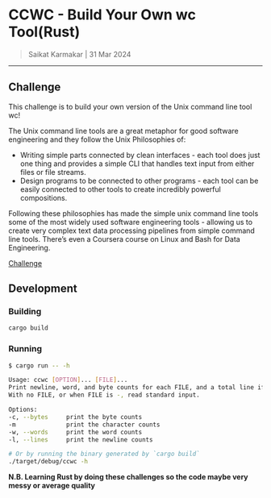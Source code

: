 # CCWC - Build Your Own wc Tool(Rust)

> Saikat Karmakar | 31 Mar 2024

---

## Challenge

This challenge is to build your own version of the Unix command line tool wc!

The Unix command line tools are a great metaphor for good software engineering and they follow the Unix Philosophies of:

- Writing simple parts connected by clean interfaces - each tool does just one thing and provides a simple CLI that handles text input from either files or file streams.
- Design programs to be connected to other programs - each tool can be easily connected to other tools to create incredibly powerful compositions.

Following these philosophies has made the simple unix command line tools some of the most widely used software engineering tools - allowing us to create very complex text data processing pipelines from simple command line tools. There’s even a Coursera course on Linux and Bash for Data Engineering.


[Challenge](https://codingchallenges.fyi/challenges/challenge-wc/)


## Development

### Building

```sh
cargo build
```

### Running

```sh
$ cargo run -- -h

Usage: ccwc [OPTION]... [FILE]...
Print newline, word, and byte counts for each FILE, and a total line if more than one FILE is specified.
With no FILE, or when FILE is -, read standard input.

Options:
-c, --bytes     print the byte counts
-m              print the character counts
-w, --words     print the word counts
-l, --lines     print the newline counts

# Or by running the binary generated by `cargo build`
./target/debug/ccwc -h
```




**N.B. Learning Rust by doing these challenges so the code maybe very messy or average quality**